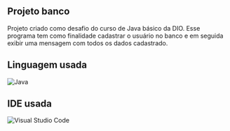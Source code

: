 ## Projeto banco

Projeto criado como desafio do curso de Java básico da DIO.
 Esse programa tem como finalidade cadastrar o usuário no banco e em seguida exibir uma mensagem com todos os dados cadastrado.

 ## Linguagem usada

![Java](https://img.shields.io/badge/java-%23ED8B00.svg?style=for-the-badge&logo=openjdk&logoColor=white)

 ## IDE usada 

 ![Visual Studio Code](https://img.shields.io/badge/Visual%20Studio%20Code-0078d7.svg?style=for-the-badge&logo=visual-studio-code&logoColor=white)
